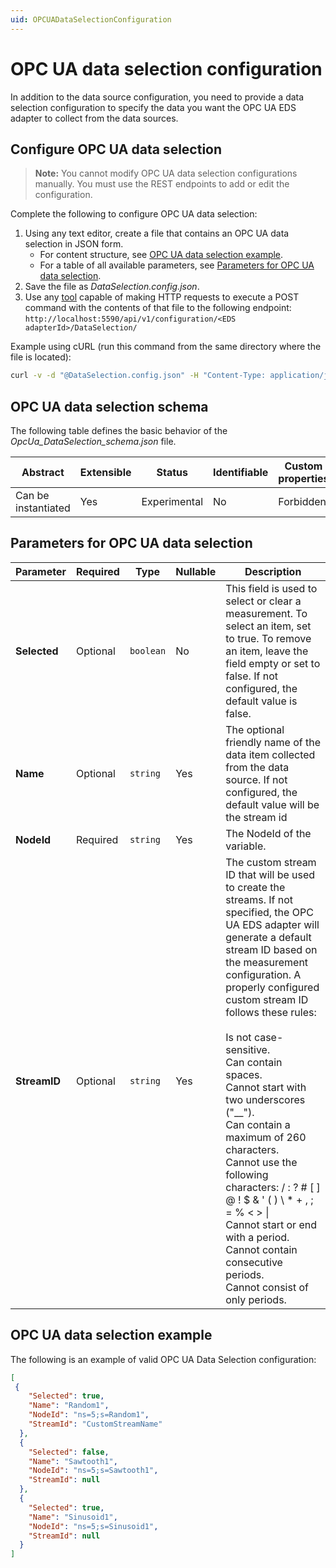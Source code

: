 ```yaml
---
uid: OPCUADataSelectionConfiguration
---
```


# OPC UA data selection configuration

In addition to the data source configuration, you need to provide a data selection configuration to specify the data you want the OPC UA EDS adapter to collect from the data sources.

## Configure OPC UA data selection

> **Note:** You cannot modify OPC UA data selection configurations manually. You must use the REST endpoints to add or edit the configuration.

Complete the following to configure OPC UA data selection:

1. Using any text editor, create a file that contains an OPC UA data selection in JSON form.
    - For content structure, see [OPC UA data selection example](#opc-ua-data-selection-example).
    - For a table of all available parameters, see [Parameters for OPC UA data selection](#parameters-for-opc-ua-data-selection).
2. Save the file as _DataSelection.config.json_.
3. Use any [tool](xref:managementTools) capable of making HTTP requests to execute a POST command with the contents of that file to the following endpoint: `http://localhost:5590/api/v1/configuration/<EDS adapterId>/DataSelection/`

Example using cURL (run this command from the same directory where the file is located):

```bash
curl -v -d "@DataSelection.config.json" -H "Content-Type: application/json" "http://localhost:5590/api/v1/configuration/<EDS adapterId>/DataSelection"
```

## OPC UA data selection schema

The following table defines the basic behavior of the _OpcUa_DataSelection_schema.json_ file.

| Abstract            | Extensible | Status       | Identifiable | Custom properties | Additional properties |
| ------------------- | ---------- | ------------ | ------------ | ----------------- | --------------------- |
| Can be instantiated | Yes        | Experimental | No           | Forbidden         | Forbidden             |

## Parameters for OPC UA data selection

| Parameter     | Required | Type | Nullable | Description |
|---------------|----------|------|----------|-------------|
| **Selected** | Optional | `boolean` | No | This field is used to select or clear a measurement. To select an item, set to true. To remove an item, leave the field empty or set to false.  If not configured, the default value is false.|
| **Name**      | Optional | `string` | Yes |The optional friendly name of the data item collected from the data source. If not configured, the default value will be the stream id |
| **NodeId**    | Required | `string` | Yes | The NodeId of the variable. |
| **StreamID** | Optional | `string` | Yes | The custom stream ID that will be used to create the streams. If not specified, the OPC UA EDS adapter will generate a default stream ID based on the measurement configuration. A properly configured custom stream ID follows these rules:<br><br>Is not case-sensitive.<br>Can contain spaces.<br>Cannot start with two underscores ("__").<br>Can contain a maximum of 260 characters.<br>Cannot use the following characters: / : ? # [ ] @ ! $ & ' ( ) \ * + , ; = % < > &#124;<br>Cannot start or end with a period.<br>Cannot contain consecutive periods.<br>Cannot consist of only periods.

## OPC UA data selection example

The following is an example of valid OPC UA Data Selection configuration:

```json
[
 {
    "Selected": true,
    "Name": "Random1",
    "NodeId": "ns=5;s=Random1",
    "StreamId": "CustomStreamName"
  },
  {
    "Selected": false,
    "Name": "Sawtooth1",
    "NodeId": "ns=5;s=Sawtooth1",
    "StreamId": null
  },
  {
    "Selected": true,
    "Name": "Sinusoid1",
    "NodeId": "ns=5;s=Sinusoid1",
    "StreamId": null
  }
]
```
